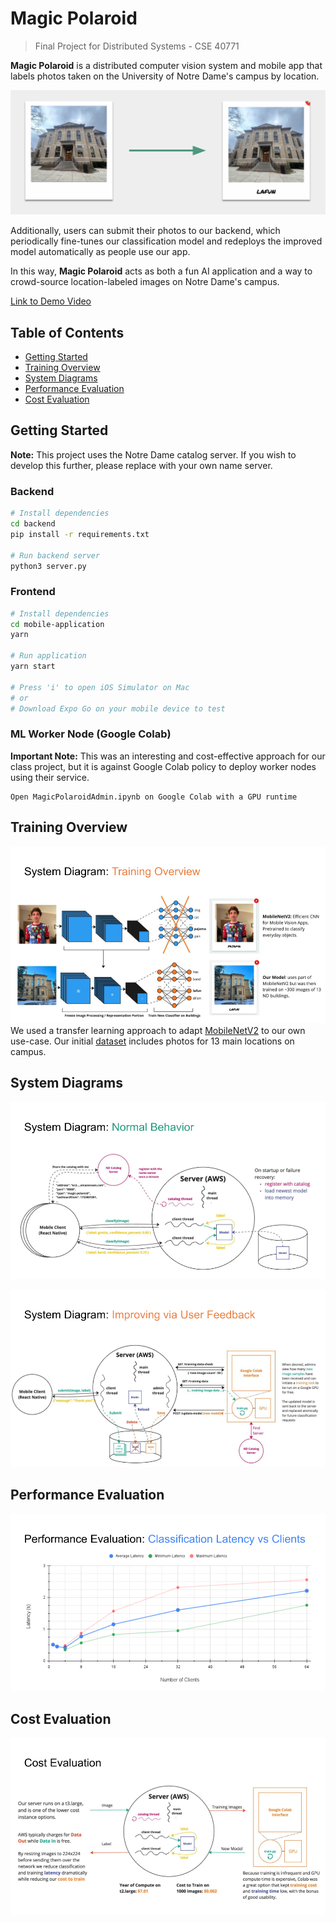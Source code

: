 # Magic Polaroid

> Final Project for Distributed Systems - CSE 40771

**Magic Polaroid** is a distributed computer vision system and mobile app that labels photos taken on the University of Notre Dame's campus by location. 

![Diagram of a photo being Labeled](/assets/readme/labelling.png)

Additionally, users can submit their photos to our backend, which periodically fine-tunes our classification model and redeploys the improved model automatically as people use our app. 

In this way, **Magic Polaroid** acts as both a fun AI application and a way to crowd-source location-labeled images on Notre Dame's campus.

[Link to Demo Video](https://drive.google.com/file/d/1cD5FMj5SmU5FbpTkUCZSCFq5f1kwleLU/view?usp=sharing)

## Table of Contents
- [Getting Started](#getting-started)
- [Training Overview](#training-overview)
- [System Diagrams](#system-diagrams)
- [Performance Evaluation](#performance-evaluation)
- [Cost Evaluation](#cost-evaluation)

## Getting Started
**Note:** This project uses the Notre Dame catalog server. If you wish to develop this further, please replace with your own name server.

### Backend

```bash
# Install dependencies
cd backend
pip install -r requirements.txt

# Run backend server
python3 server.py
```

### Frontend
```bash
# Install dependencies
cd mobile-application
yarn

# Run application
yarn start

# Press 'i' to open iOS Simulator on Mac
# or
# Download Expo Go on your mobile device to test
```

### ML Worker Node (Google Colab)

**Important Note:** This was an interesting and cost-effective approach for our class project, but it is against Google Colab policy to deploy worker nodes using their service.

```
Open MagicPolaroidAdmin.ipynb on Google Colab with a GPU runtime
```

## Training Overview
![Diagram of transfer learning training process](/assets/readme/training-overview.png)
We used a transfer learning approach to adapt [MobileNetV2](https://www.tensorflow.org/api_docs/python/tf/keras/applications/MobileNetV2) to our own use-case. Our initial [dataset](/classification-server/training_images/) includes photos for 13 main locations on campus.

## System Diagrams
![Diagram of system under normal operation](/assets/readme/system-diagram-normal.png)

![Diagram of system's retraining procedure](/assets/readme/system-diagram-fine-tune.png)

## Performance Evaluation
![Diagram to evaluate performance](/assets/readme/performance-evaluation.png)

## Cost Evaluation
![Diagram to evaluate cost](/assets/readme/cost-evaluation.png)

